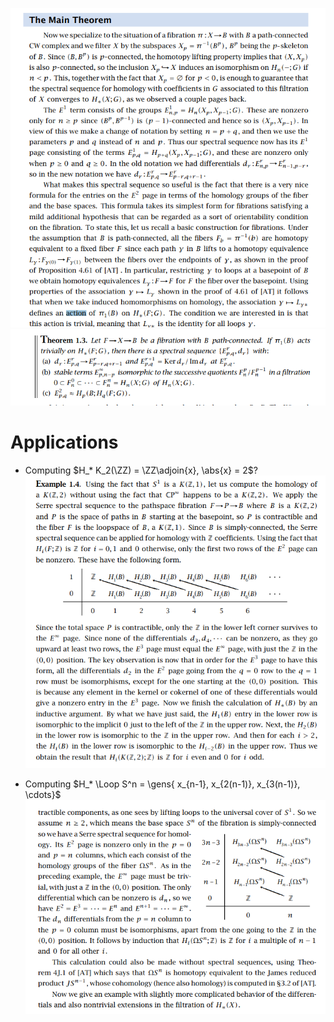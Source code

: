 ![](_attachments/Pasted%20image%2020210613214604.png)
![](_attachments/Pasted%20image%2020210613214639.png)

# Applications

- Computing $H_* K_2(\ZZ) = \ZZ\adjoin{x}, \abs{x} = 2$?
![](_attachments/Pasted%20image%2020210613214829.png)

- Computing $H_* \Loop S^n = \gens{ x_{n-1}, x_{2(n-1)},  x_{3(n-1)}, \cdots}$
![](_attachments/Pasted%20image%2020210613215050.png)